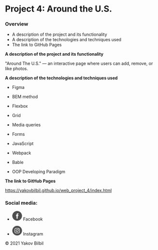 # Project 4: Around the U.S.

### Overview

- A description of the project and its functionality
- A description of the technologies and techniques used
- The link to GitHub Pages

**A description of the project and its functionality**

"Around The U.S." — an interactive page where users can add, remove, or like photos.

**A description of the technologies and techniques used**

- Figma

- BEM method

- Flexbox

- Grid

- Media queries

- Forms

- JavaScript

- Webpack

- Bable

- OOP Developing Paradigm

**The link to GitHub Pages**

https://yakovbilbil.github.io/web_project_4/index.html

### Social media:

- <img class="footer__social-icons" src="./src/images/facebook_white.svg" alt="Facebook icon"> Facebook

- <img class="footer__social-icons" src="./src/images/instagram_white.svg" alt="Instagram icon"> Instagram

&copy; 2021 Yakov Bilbil

